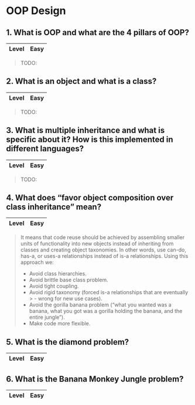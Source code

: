 # OOP Design

## 1. What is OOP and what are the 4 pillars of OOP?

| Level | Easy |
| ----- | --- |

> TODO:

## 2. What is an object and what is a class?

| Level | Easy |
| ----- | --- |

> TODO:

## 3. What is multiple inheritance and what is specific about it? How is this implemented in different languages?

| Level | Easy |
| ----- | --- |

> TODO:

## 4. What does “favor object composition over class inheritance” mean?

| Level | Easy |
| ----- | --- |

> It means that code reuse should be achieved by assembling smaller units of functionality into new objects instead of inheriting from classes and creating object taxonomies.
> In other words, use can-do, has-a, or uses-a relationships instead of is-a relationships. Using this approach we:
> - Avoid class hierarchies.
> - Avoid brittle base class problem.
> - Avoid tight coupling.
> - Avoid rigid taxonomy (forced is-a relationships that are eventually > - wrong for new use cases).
> - Avoid the gorilla banana problem (“what you wanted was a banana, what you got was a gorilla holding the banana, and the entire jungle”).
> - Make code more flexible.

## 5. What is the diamond problem?

| Level | Easy |
| ----- | --- |

## 6. What is the Banana Monkey Jungle problem?

| Level | Easy |
| ----- | --- |
